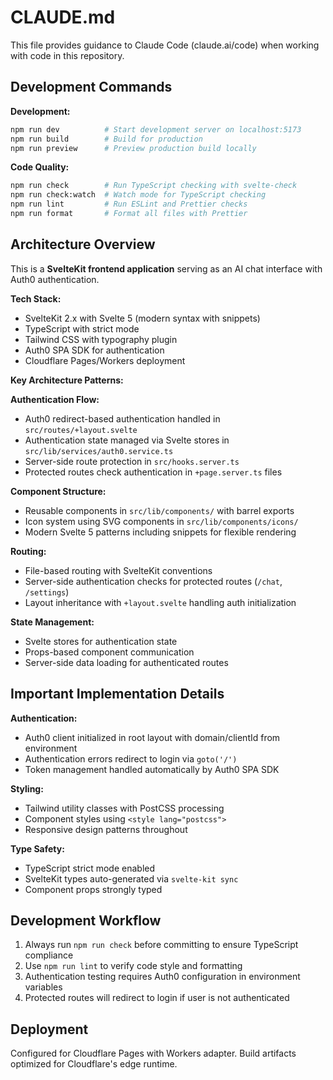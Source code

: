 # CLAUDE.md

This file provides guidance to Claude Code (claude.ai/code) when working with code in this repository.

## Development Commands

**Development:**
```bash
npm run dev          # Start development server on localhost:5173
npm run build        # Build for production
npm run preview      # Preview production build locally
```

**Code Quality:**
```bash
npm run check        # Run TypeScript checking with svelte-check
npm run check:watch  # Watch mode for TypeScript checking
npm run lint         # Run ESLint and Prettier checks
npm run format       # Format all files with Prettier
```

## Architecture Overview

This is a **SvelteKit frontend application** serving as an AI chat interface with Auth0 authentication.

**Tech Stack:**
- SvelteKit 2.x with Svelte 5 (modern syntax with snippets)
- TypeScript with strict mode
- Tailwind CSS with typography plugin
- Auth0 SPA SDK for authentication
- Cloudflare Pages/Workers deployment

**Key Architecture Patterns:**

**Authentication Flow:**
- Auth0 redirect-based authentication handled in `src/routes/+layout.svelte`
- Authentication state managed via Svelte stores in `src/lib/services/auth0.service.ts`
- Server-side route protection in `src/hooks.server.ts`
- Protected routes check authentication in `+page.server.ts` files

**Component Structure:**
- Reusable components in `src/lib/components/` with barrel exports
- Icon system using SVG components in `src/lib/components/icons/`
- Modern Svelte 5 patterns including snippets for flexible rendering

**Routing:**
- File-based routing with SvelteKit conventions
- Server-side authentication checks for protected routes (`/chat`, `/settings`)
- Layout inheritance with `+layout.svelte` handling auth initialization

**State Management:**
- Svelte stores for authentication state
- Props-based component communication
- Server-side data loading for authenticated routes

## Important Implementation Details

**Authentication:**
- Auth0 client initialized in root layout with domain/clientId from environment
- Authentication errors redirect to login via `goto('/')`
- Token management handled automatically by Auth0 SPA SDK

**Styling:**
- Tailwind utility classes with PostCSS processing
- Component styles using `<style lang="postcss">`
- Responsive design patterns throughout

**Type Safety:**
- TypeScript strict mode enabled
- SvelteKit types auto-generated via `svelte-kit sync`
- Component props strongly typed

## Development Workflow

1. Always run `npm run check` before committing to ensure TypeScript compliance
2. Use `npm run lint` to verify code style and formatting
3. Authentication testing requires Auth0 configuration in environment variables
4. Protected routes will redirect to login if user is not authenticated

## Deployment

Configured for Cloudflare Pages with Workers adapter. Build artifacts optimized for Cloudflare's edge runtime.